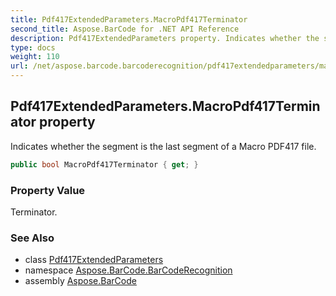 ```yaml
---
title: Pdf417ExtendedParameters.MacroPdf417Terminator
second_title: Aspose.BarCode for .NET API Reference
description: Pdf417ExtendedParameters property. Indicates whether the segment is the last segment of a Macro PDF417 file
type: docs
weight: 110
url: /net/aspose.barcode.barcoderecognition/pdf417extendedparameters/macropdf417terminator/
---
```

## Pdf417ExtendedParameters.MacroPdf417Terminator property

Indicates whether the segment is the last segment of a Macro PDF417 file.

```csharp
public bool MacroPdf417Terminator { get; }
```

### Property Value

Terminator.

### See Also

* class [Pdf417ExtendedParameters](../)
* namespace [Aspose.BarCode.BarCodeRecognition](../../pdf417extendedparameters/)
* assembly [Aspose.BarCode](../../../)


